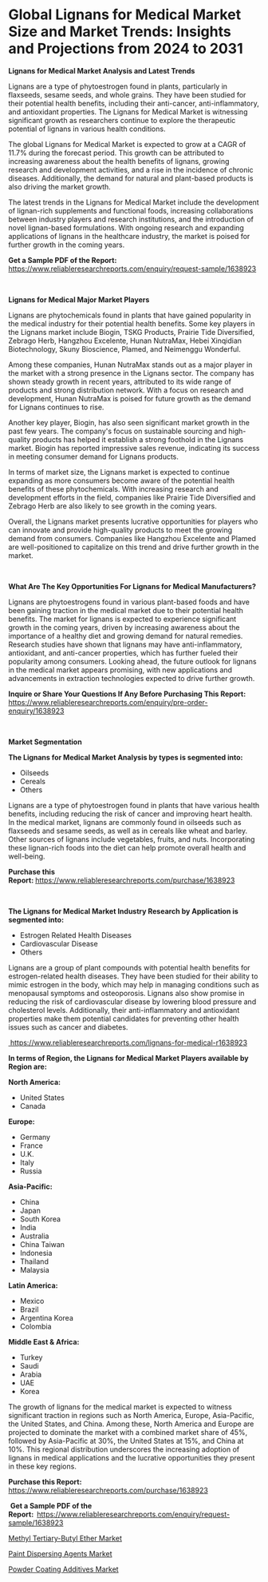 <p><h1>Global Lignans for Medical Market Size and Market Trends: Insights and Projections from 2024 to 2031</h1></p><p><strong>Lignans for Medical Market Analysis and Latest Trends</strong></p>
<p><p>Lignans are a type of phytoestrogen found in plants, particularly in flaxseeds, sesame seeds, and whole grains. They have been studied for their potential health benefits, including their anti-cancer, anti-inflammatory, and antioxidant properties. The Lignans for Medical Market is witnessing significant growth as researchers continue to explore the therapeutic potential of lignans in various health conditions.</p><p>The global Lignans for Medical Market is expected to grow at a CAGR of 11.7% during the forecast period. This growth can be attributed to increasing awareness about the health benefits of lignans, growing research and development activities, and a rise in the incidence of chronic diseases. Additionally, the demand for natural and plant-based products is also driving the market growth.</p><p>The latest trends in the Lignans for Medical Market include the development of lignan-rich supplements and functional foods, increasing collaborations between industry players and research institutions, and the introduction of novel lignan-based formulations. With ongoing research and expanding applications of lignans in the healthcare industry, the market is poised for further growth in the coming years.</p></p>
<p><strong>Get a Sample PDF of the Report:&nbsp;</strong> <a href="https://www.reliableresearchreports.com/enquiry/request-sample/1638923">https://www.reliableresearchreports.com/enquiry/request-sample/1638923</a></p>
<p>&nbsp;</p>
<p><strong>Lignans for Medical Major Market Players</strong></p>
<p><p>Lignans are phytochemicals found in plants that have gained popularity in the medical industry for their potential health benefits. Some key players in the Lignans market include Biogin, TSKG Products, Prairie Tide Diversified, Zebrago Herb, Hangzhou Excelente, Hunan NutraMax, Hebei Xinqidian Biotechnology, Skuny Bioscience, Plamed, and Neimenggu Wonderful.</p><p>Among these companies, Hunan NutraMax stands out as a major player in the market with a strong presence in the Lignans sector. The company has shown steady growth in recent years, attributed to its wide range of products and strong distribution network. With a focus on research and development, Hunan NutraMax is poised for future growth as the demand for Lignans continues to rise.</p><p>Another key player, Biogin, has also seen significant market growth in the past few years. The company's focus on sustainable sourcing and high-quality products has helped it establish a strong foothold in the Lignans market. Biogin has reported impressive sales revenue, indicating its success in meeting consumer demand for Lignans products.</p><p>In terms of market size, the Lignans market is expected to continue expanding as more consumers become aware of the potential health benefits of these phytochemicals. With increasing research and development efforts in the field, companies like Prairie Tide Diversified and Zebrago Herb are also likely to see growth in the coming years.</p><p>Overall, the Lignans market presents lucrative opportunities for players who can innovate and provide high-quality products to meet the growing demand from consumers. Companies like Hangzhou Excelente and Plamed are well-positioned to capitalize on this trend and drive further growth in the market.</p></p>
<p>&nbsp;</p>
<p><strong>What Are The Key Opportunities For Lignans for Medical Manufacturers?</strong></p>
<p><p>Lignans are phytoestrogens found in various plant-based foods and have been gaining traction in the medical market due to their potential health benefits. The market for lignans is expected to experience significant growth in the coming years, driven by increasing awareness about the importance of a healthy diet and growing demand for natural remedies. Research studies have shown that lignans may have anti-inflammatory, antioxidant, and anti-cancer properties, which has further fueled their popularity among consumers. Looking ahead, the future outlook for lignans in the medical market appears promising, with new applications and advancements in extraction technologies expected to drive further growth.</p></p>
<p><strong>Inquire or Share Your Questions If Any Before Purchasing This Report:</strong> <a href="https://www.reliableresearchreports.com/enquiry/pre-order-enquiry/1638923">https://www.reliableresearchreports.com/enquiry/pre-order-enquiry/1638923</a></p>
<p>&nbsp;</p>
<p><strong>Market Segmentation</strong></p>
<p><strong>The Lignans for Medical Market Analysis by types is segmented into:</strong></p>
<p><ul><li>Oilseeds</li><li>Cereals</li><li>Others</li></ul></p>
<p><p>Lignans are a type of phytoestrogen found in plants that have various health benefits, including reducing the risk of cancer and improving heart health. In the medical market, lignans are commonly found in oilseeds such as flaxseeds and sesame seeds, as well as in cereals like wheat and barley. Other sources of lignans include vegetables, fruits, and nuts. Incorporating these lignan-rich foods into the diet can help promote overall health and well-being.</p></p>
<p><strong>Purchase this Report:&nbsp;</strong><a href="https://www.reliableresearchreports.com/purchase/1638923">https://www.reliableresearchreports.com/purchase/1638923</a></p>
<p>&nbsp;</p>
<p><strong>The Lignans for Medical Market Industry Research by Application is segmented into:</strong></p>
<p><ul><li>Estrogen Related Health Diseases</li><li>Cardiovascular Disease</li><li>Others</li></ul></p>
<p><p>Lignans are a group of plant compounds with potential health benefits for estrogen-related health diseases. They have been studied for their ability to mimic estrogen in the body, which may help in managing conditions such as menopausal symptoms and osteoporosis. Lignans also show promise in reducing the risk of cardiovascular disease by lowering blood pressure and cholesterol levels. Additionally, their anti-inflammatory and antioxidant properties make them potential candidates for preventing other health issues such as cancer and diabetes.</p></p>
<p><a href="https://www.reliableresearchreports.com/lignans-for-medical-r1638923">&nbsp;https://www.reliableresearchreports.com/lignans-for-medical-r1638923</a></p>
<p><strong>In terms of Region, the Lignans for Medical Market Players available by Region are:</strong></p>
<p>
    <p> <strong> North America: </strong>
        <ul>
            <li>United States</li>
            <li>Canada</li>
        </ul>
        </p> 
    <p> <strong> Europe: </strong>
        <ul>
            <li>Germany</li>
            <li>France</li>
            <li>U.K.</li>
            <li>Italy</li>
            <li>Russia</li>
        </ul>
        </p> 
    <p> <strong> Asia-Pacific: </strong>
        <ul>
            <li>China</li>
            <li>Japan</li>
            <li>South Korea</li>
            <li>India</li>
            <li>Australia</li>
            <li>China Taiwan</li>
            <li>Indonesia</li>
            <li>Thailand</li>
            <li>Malaysia</li>
        </ul>
        </p> 
    <p> <strong> Latin America: </strong>
        <ul>
            <li>Mexico</li>
            <li>Brazil</li>
            <li>Argentina Korea</li>
            <li>Colombia</li>
        </ul>
        </p> 
    <p> <strong> Middle East & Africa: </strong>
        <ul>
            <li>Turkey</li>
            <li>Saudi</li>
            <li>Arabia</li>
            <li>UAE</li>
            <li>Korea</li>
        </ul>
    </p>
    </p>
<p><p>The growth of lignans for the medical market is expected to witness significant traction in regions such as North America, Europe, Asia-Pacific, the United States, and China. Among these, North America and Europe are projected to dominate the market with a combined market share of 45%, followed by Asia-Pacific at 30%, the United States at 15%, and China at 10%. This regional distribution underscores the increasing adoption of lignans in medical applications and the lucrative opportunities they present in these key regions.</p></p>
<p><strong>Purchase this Report: </strong><a href="https://www.reliableresearchreports.com/purchase/1638923">https://www.reliableresearchreports.com/purchase/1638923</a></p>
<p>&nbsp;<strong>Get a Sample PDF of the Report:&nbsp;&nbsp;</strong><a href="https://www.reliableresearchreports.com/enquiry/request-sample/1638923">https://www.reliableresearchreports.com/enquiry/request-sample/1638923</a></p>
<p><strong></strong></p>
<p><p><a href="https://github.com/GaryrankliznmwoXff/Market-Research-Report-List-1/blob/main/methyl-tertiary-butyl-ether-market.md">Methyl Tertiary-Butyl Ether Market</a></p><p><a href="https://github.com/Brown8Reggie/Market-Research-Report-List-1/blob/main/paint-dispersing-agents-market.md">Paint Dispersing Agents Market</a></p><p><a href="https://github.com/polesdua1/Market-Research-Report-List-1/blob/main/powder-coating-additives-market.md">Powder Coating Additives Market</a></p></p>